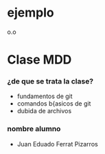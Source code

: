 # ejemplo
o.o
# Clase MDD
### ¿de que se trata la clase? 

- fundamentos de git
- comandos b{asicos de git
- dubida de archivos 

### nombre alumno 

- Juan Eduado Ferrat Pizarros


